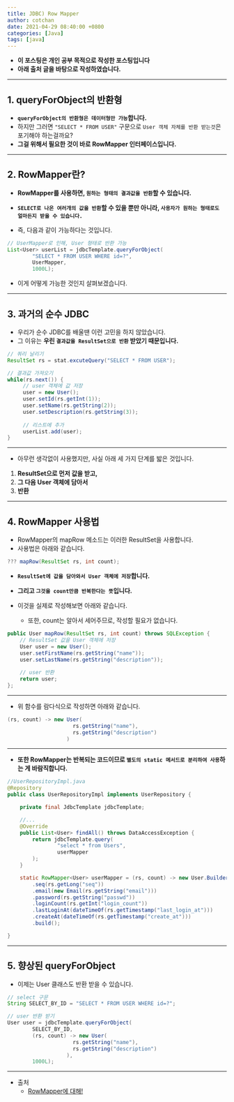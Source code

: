 ```yaml
---
title: JDBC) Row Mapper
author: cotchan
date: 2021-04-29 08:40:00 +0800
categories: [Java]
tags: [java]   
---
```


+ **이 포스팅은 개인 공부 목적으로 작성한 포스팅입니다**
+ **아래 출처 글을 바탕으로 작성하였습니다.**

---

## 1. queryForObject의 반환형

+ **`queryForObject의 반환형은 데이터형만 가능`합니다.**
+ 하지만 그러면 `"SELECT * FROM USER"` 구문으로 `User 객체 자체를 반환 받는것`은 포기해야 하는걸까요?
+ **그걸 위해서 필요한 것이 바로 RowMapper 인터페이스입니다.**

---

## 2. RowMapper란?

+ **RowMapper를 사용하면, `원하는 형태의 결과값을 반환`할 수 있습니다.**

+ **`SELECT로 나온 여러개의 값을 반환`할 수 있을 뿐만 아니라, `사용자가 원하는 형태로도 얼마든지 받을 수 있습니다.`**
+ 즉, 다음과 같이 가능하다는 것입니다.

```java
// UserMapper로 인해, User 형태로 반환 가능
List<User> userList = jdbcTemplate.queryForObject(
        "SELECT * FROM USER WHERE id=?",
        UserMapper,
        1000L);
```

+ 이게 어떻게 가능한 것인지 살펴보겠습니다.

---

## 3. 과거의 순수 JDBC

+ 우리가 순수 JDBC를 배울땐 이런 고민을 하지 않았습니다.
+ 그 이유는 **우린 `결과값을 ResultSet으로 반환` 받았기 때문입니다.**

```java
// 쿼리 날리기
ResultSet rs = stat.excuteQuery("SELECT * FROM USER");

// 결과값 가져오기
while(rs.next()) {
     // user 객체에 값 저장
     user = new User();
     user.setId(rs.getInt(1));
     user.setName(rs.getString(2));
     user.setDescription(rs.getString(3));
     
     // 리스트에 추가
     userList.add(user);
}
```

---

+ 아무런 생각없이 사용했지만, 사실 아래 세 가지 단계를 밟은 것입니다.

1. **ResultSet으로 먼저 값을 받고,**
2. **그 다음 User 객체에 담아서**
3. **반환**


---

## 4. RowMapper 사용법

+ RowMapper의 mapRow 메소드는 이러한 ResultSet을 사용합니다.
+ 사용법은 아래와 같습니다.

```java
??? mapRow(ResultSet rs, int count);
```

+ **`ResultSet에 값을 담아와서 User 객체에 저장`합니다.**
+ **그리고 `그것을 count만큼 반복한다는 뜻`입니다.**

+ 이것을 실제로 작성해보면 아래와 같습니다.
  + 또한, count는 알아서 세어주므로, 작성할 필요가 없습니다.

```java
public User mapRow(ResultSet rs, int count) throws SQLException {
    // ResultSet 값을 User 객체에 저장
    User user = new User();
    user.setFirstName(rs.getString("name"));
    user.setLastName(rs.getString("description"));
    
    // user 반환
    return user;
};
```

---

+ 위 함수를 람다식으로 작성하면 아래와 같습니다.

```java
(rs, count) -> new User(
                     rs.getString("name"),
                     rs.getString("description")
                   )
```

---

+ **또한 RowMapper는 반복되는 코드이므로 `별도의 static 메서드로 분리하여 사용`하는 게 바람직합니다.**


```java
//UserRepositoryImpl.java
@Repository
public class UserRepositoryImpl implements UserRepository {

    private final JdbcTemplate jdbcTemplate;

    //...
    @Override
    public List<User> findAll() throws DataAccessException {
        return jdbcTemplate.query(
                "select * from Users",
                userMapper
        );
    }

    static RowMapper<User> userMapper = (rs, count) -> new User.Builder()
        .seq(rs.getLong("seq"))
        .email(new Email(rs.getString("email")))
        .password(rs.getString("passwd"))
        .loginCount(rs.getInt("login_count"))
        .lastLoginAt(dateTimeOf(rs.getTimestamp("last_login_at")))
        .createAt(dateTimeOf(rs.getTimestamp("create_at")))
        .build();

}
```

---

## 5. 향상된 queryForObject 

+ 이제는 User 클래스도 반환 받을 수 있습니다.

```java
// select 구문
String SELECT_BY_ID = "SELECT * FROM USER WHERE id=?";

// user 반환 받기
User user = jdbcTemplate.queryForObject(
        SELECT_BY_ID,
        (rs, count) -> new User(
                     rs.getString("name"),
                     rs.getString("description")
                   ),
        1000L);
```


---

+ 출처
  + [RowMapper에 대해!](https://velog.io/@seculoper235/RowMapper%EC%97%90-%EB%8C%80%ED%95%B4)
